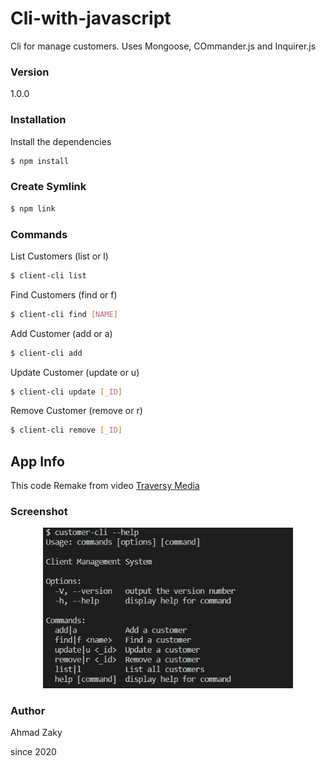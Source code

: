 # Cli-with-javascript

Cli for manage customers. Uses Mongoose, COmmander.js and Inquirer.js

### Version

1.0.0

### Installation

Install the dependencies

```sh
$ npm install
```

### Create Symlink

```sh
$ npm link
```

### Commands

List Customers (list or l)

```sh
$ client-cli list
```

Find Customers (find or f)

```sh
$ client-cli find [NAME]
```

Add Customer (add or a)

```sh
$ client-cli add
```

Update Customer (update or u)

```sh
$ client-cli update [_ID]
```

Remove Customer (remove or r)

```sh
$ client-cli remove [_ID]
```

## App Info

This code Remake from video [Traversy Media](https://www.youtube.com/watch?v=v2GKt39-LPA)

### Screenshot

<div align="center">
    <img src="/screenshot/pic1.jpg" width="400px"</img> 
</div>

### Author

Ahmad Zaky

since 2020
